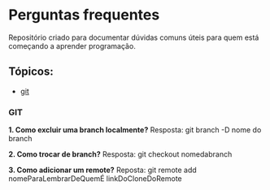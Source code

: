# Perguntas frequentes

Repositório criado para documentar dúvidas comuns úteis para quem está começando a aprender programação.

## Tópicos:

* [git](#git)

### GIT
**1. Como excluir uma branch localmente?**
Resposta: git branch -D nome do branch

**2. Como trocar de branch?**
Resposta: git checkout nomedabranch

**3. Como adicionar um remote?**
Reposta: git remote add nomeParaLembrarDeQuemÉ linkDoCloneDoRemote
